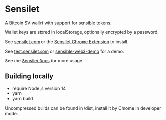 # Sensilet

A Bitcoin SV wallet with support for sensible tokens.

Wallet keys are stored in localStorage, optionally encrypted by a password.

See [sensilet.com](https://sensilet.com/) or the [Sensilet Chrome Extension](https://chrome.google.com/webstore/detail/sensilet/aadkcfdlmiddiiibdnhfbpbmfcaoknkm) to install.

See [test.sensilet.com](https://test.sensilet.com) or [sensible-web3-demo](https://github.com/sensible-contract/sensible-web3-demo) for a demo.

See the [Sensilet Docs](https://doc.sensilet.com) for more usage.

## Building locally

* require Node.js version 14
* yarn 
* yarn build 

Uncompressed builds can be found in /dist, install it by Chrome in developer mode.
